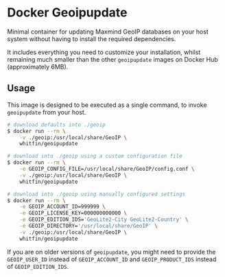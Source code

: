 # Docker Geoipupdate

Minimal container for updating Maxmind GeoIP databases on your host system without having to install the required dependencies.

It includes everything you need to customize your installation, whilst remaining much smaller than the other `geoipupdate` images on Docker Hub (approximately 6MB).

## Usage

This image is designed to be executed as a single command, to invoke `geoipupdate` from your host.

```bash
# download defaults into ./geoip
$ docker run --rm \
    -v ./geoip:/usr/local/share/GeoIP \
    whitfin/geoipupdate

# download into ./geoip using a custom configuration file
$ docker run --rm \
    -e GEOIP_CONFIG_FILE=/usr/local/share/GeoIP/config.conf \
    -v ./geoip:/usr/local/share/GeoIP \
    whitfin/geoipupdate

# download into ./geoip using manually configured settings
$ docker run --rm \
    -e GEOIP_ACCOUNT_ID=999999 \
    -e GEOIP_LICENSE_KEY=000000000000 \
    -e GEOIP_EDITION_IDS='GeoLite2-City GeoLite2-Country' \
    -e GEOIP_DIRECTORY='/usr/local/share/GeoIP' \
    -v ./geoip:/usr/local/share/GeoIP \
    whitfin/geoipupdate
```

If you are on older versions of `geoipupdate`, you might need to provide the `GEOIP_USER_ID` instead of `GEOIP_ACCOUNT_ID` and `GEOIP_PRODUCT_IDS` instead of `GEOIP_EDITION_IDS`.

